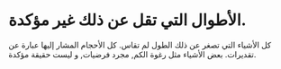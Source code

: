 # الأطوال التي تقل عن ذلك غير مؤكدة.

كل الأشياء التي تصغر عن ذلك الطول لم تقاس. كل الأحجام المشار إليها عبارة عن
تقديرات. بعض الأشياء مثل رغوة الكم, مجرد فرضيات, و ليست حقيقة مؤكدة.
